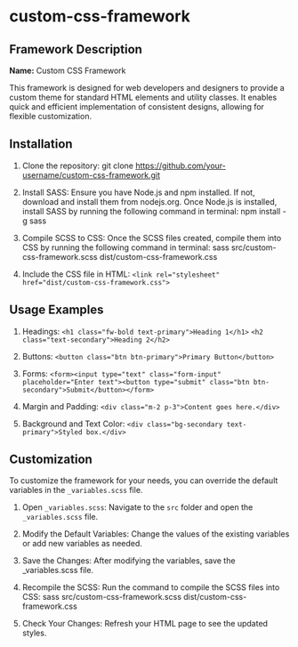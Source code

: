 # custom-css-framework

## Framework Description
**Name:** Custom CSS Framework

This framework is designed for web developers and designers to provide a custom theme for standard HTML elements and utility classes.
It enables quick and efficient implementation of consistent designs, allowing for flexible customization.

## Installation
1. Clone the repository:
git clone https://github.com/your-username/custom-css-framework.git

2. Install SASS:
Ensure you have Node.js and npm installed.
If not, download and install them from nodejs.org.
Once Node.js is installed, install SASS by running the following command in terminal:
npm install -g sass

3. Compile SCSS to CSS:
Once the SCSS files created, compile them into CSS by running the following command in terminal:
sass src/custom-css-framework.scss dist/custom-css-framework.css

4. Include the CSS file in HTML:
`<link rel="stylesheet" href="dist/custom-css-framework.css">`

## Usage Examples
1. Headings:
`<h1 class="fw-bold text-primary">Heading 1</h1>`
`<h2 class="text-secondary">Heading 2</h2>`

2. Buttons:
`<button class="btn btn-primary">Primary Button</button>`

3. Forms:
`<form><input type="text" class="form-input" placeholder="Enter text"><button type="submit" class="btn btn-secondary">Submit</button></form>`

4. Margin and Padding:
`<div class="m-2 p-3">Content goes here.</div>`

5. Background and Text Color:
`<div class="bg-secondary text-primary">Styled box.</div>`


## Customization
To customize the framework for your needs, you can override the default variables in the `_variables.scss` file.

1. Open `_variables.scss`:
    Navigate to the `src` folder and open the `_variables.scss` file.

2. Modify the Default Variables:
    Change the values of the existing variables or add new variables as needed.

3. Save the Changes:
    After modifying the variables, save the _variables.scss file.

4. Recompile the SCSS:
    Run the command to compile the SCSS files into CSS:
    sass src/custom-css-framework.scss dist/custom-css-framework.css

5. Check Your Changes: Refresh your HTML page to see the updated styles.

